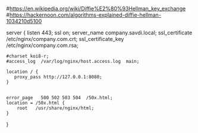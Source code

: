 #https://en.wikipedia.org/wiki/Diffie%E2%80%93Hellman_key_exchange
#https://hackernoon.com/algorithms-explained-diffie-hellman-1034210d5100

server {
    listen      443;
    ssl         on;
    server_name  company.savdi.local;
    ssl_certificate     /etc/nginx/company.com.crt;
    ssl_certificate_key /etc/nginx/company.com.rsa;


    #charset koi8-r;
    #access_log  /var/log/nginx/host.access.log  main;

    location / {
       proxy_pass http://127.0.0.1:8080;
    }


    error_page   500 502 503 504  /50x.html;
    location = /50x.html {
        root   /usr/share/nginx/html;
    }

}
